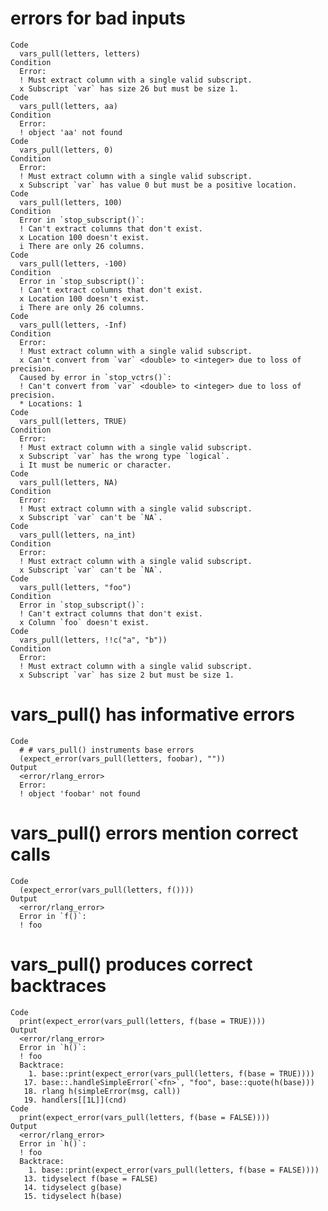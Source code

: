 # errors for bad inputs

    Code
      vars_pull(letters, letters)
    Condition
      Error:
      ! Must extract column with a single valid subscript.
      x Subscript `var` has size 26 but must be size 1.
    Code
      vars_pull(letters, aa)
    Condition
      Error:
      ! object 'aa' not found
    Code
      vars_pull(letters, 0)
    Condition
      Error:
      ! Must extract column with a single valid subscript.
      x Subscript `var` has value 0 but must be a positive location.
    Code
      vars_pull(letters, 100)
    Condition
      Error in `stop_subscript()`:
      ! Can't extract columns that don't exist.
      x Location 100 doesn't exist.
      i There are only 26 columns.
    Code
      vars_pull(letters, -100)
    Condition
      Error in `stop_subscript()`:
      ! Can't extract columns that don't exist.
      x Location 100 doesn't exist.
      i There are only 26 columns.
    Code
      vars_pull(letters, -Inf)
    Condition
      Error:
      ! Must extract column with a single valid subscript.
      x Can't convert from `var` <double> to <integer> due to loss of precision.
      Caused by error in `stop_vctrs()`:
      ! Can't convert from `var` <double> to <integer> due to loss of precision.
      * Locations: 1
    Code
      vars_pull(letters, TRUE)
    Condition
      Error:
      ! Must extract column with a single valid subscript.
      x Subscript `var` has the wrong type `logical`.
      i It must be numeric or character.
    Code
      vars_pull(letters, NA)
    Condition
      Error:
      ! Must extract column with a single valid subscript.
      x Subscript `var` can't be `NA`.
    Code
      vars_pull(letters, na_int)
    Condition
      Error:
      ! Must extract column with a single valid subscript.
      x Subscript `var` can't be `NA`.
    Code
      vars_pull(letters, "foo")
    Condition
      Error in `stop_subscript()`:
      ! Can't extract columns that don't exist.
      x Column `foo` doesn't exist.
    Code
      vars_pull(letters, !!c("a", "b"))
    Condition
      Error:
      ! Must extract column with a single valid subscript.
      x Subscript `var` has size 2 but must be size 1.

# vars_pull() has informative errors

    Code
      # # vars_pull() instruments base errors
      (expect_error(vars_pull(letters, foobar), ""))
    Output
      <error/rlang_error>
      Error:
      ! object 'foobar' not found

# vars_pull() errors mention correct calls

    Code
      (expect_error(vars_pull(letters, f())))
    Output
      <error/rlang_error>
      Error in `f()`:
      ! foo

# vars_pull() produces correct backtraces

    Code
      print(expect_error(vars_pull(letters, f(base = TRUE))))
    Output
      <error/rlang_error>
      Error in `h()`:
      ! foo
      Backtrace:
        1. base::print(expect_error(vars_pull(letters, f(base = TRUE))))
       17. base::.handleSimpleError(`<fn>`, "foo", base::quote(h(base)))
       18. rlang h(simpleError(msg, call))
       19. handlers[[1L]](cnd)
    Code
      print(expect_error(vars_pull(letters, f(base = FALSE))))
    Output
      <error/rlang_error>
      Error in `h()`:
      ! foo
      Backtrace:
        1. base::print(expect_error(vars_pull(letters, f(base = FALSE))))
       13. tidyselect f(base = FALSE)
       14. tidyselect g(base)
       15. tidyselect h(base)

